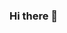 ### Hi there 👋

<!--
**paulabonini/paulabonini** is a ✨ _special_ ✨ repository because its `README.md` (this file) appears on your GitHub profile.

<img width="auto" src="file:///C:/Users/paula/Downloads/My%20Post.png">


# Paula Bonini

## Olá pessoal 👋
Gosto de fazer as coisas acontecerem, saírem do papel.
Sou Front-end Developer :computer:

 :money_with_wings:  &nbsp; Estou trabalhando no **Bexs Banco**
 <br/> :purple_heart: &nbsp; Buscando aprimorar meus conhecimentos com projetos em Front-end usando React
 <br/> :computer: &nbsp; Minha stack: Html, CSS, JavaScript e ReactJS.
 <br/> :star:  &nbsp; Sobre mim: Curto tecnologias, música, tocar guitarra e esportes.
 <br/> :email: &nbsp; Entre em contato comigo: [![Linkedin Badge](https://img.shields.io/badge/-PaulaBonini-blue?style=flat-square&logo=Linkedin&logoColor=white&link=https://www.linkedin.com/in/paulabonini/)](https://www.linkedin.com/in/paulabonini/) 
 
| 
[![Gmail Badge](https://img.shields.io/badge/-paula_almeidabonini@hotmail.com-c14438?style=flat-square&logo=Gmail&logoColor=white&link=mailto:paula_almeidabonini@hotmail.com)](mailto:paula_almeidabonini@hotmail.com)

